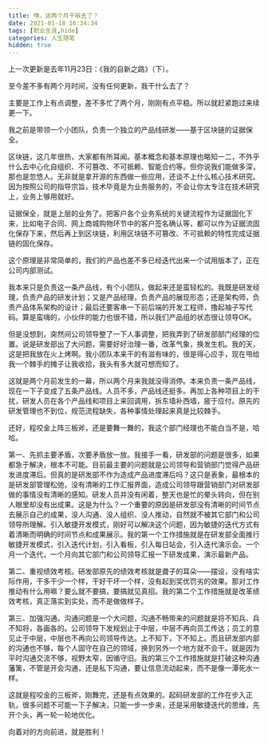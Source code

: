 ```yaml
---
title: 嘿，这两个月干嘛去了？
date: 2021-01-18 16:34:34
tags: [职业生涯,hide]
categories: 人生随笔
hidden: true
---
```

上一次更新是去年11月23日：《我的自新之路》（下）。

至今差不多有两个月时间，没有任何更新，我干什么去了？

主要是工作上有点调整，差不多忙了两个月，刚刚有点平稳。所以就赶紧跑过来续更一下。

我之前是带领一个小团队，负责一个独立的产品线研发——基于区块链的证据保全。

区块链，这几年很热，大家都有所耳闻。基本概念和基本原理也略知一二，不外乎什么去中心化自组织、不可篡改、不可抵赖、智能合约等。但你说我们能做多深，那也是忽悠人。无非就是拿开源的东西做一些应用，还谈不上什么核心技术研究。因为按照公司的指导宗旨，技术毕竟是为业务服务的，不会让你太专注在技术研究上，业务上够用就好。

证据保全，就是上层的业务了。把客户各个业务系统的关键流程作为证据固化下来，比如电子合同、网上商城购物环节中的客户签名确认等，都可以作为证据流固化保存下来，然后再上到区块链，利用区块链不可篡改、不可抵赖的特性完成证据链的固化保存。

这个原理是非常简单的，我们的产品也差不多已经迭代出来一个试用版本了，正在公司内部测试。

我本来只是负责这一条产品线，有个小团队，做起来还是蛮轻松的。我既是研发经理，负责产品的研发计划；又是产品经理，负责产品的展现形态；还是架构师，负责产品体系架构的设计；最后还要客串一下前后端的开发工程师，撸起袖子写代码。算是蛮嗨的，小伙伴的能力也很不错，所以我们产品组的状态很让领导OK。

但是没想到，突然间公司领导整了一下人事调整，把我弄到了研发部部门经理的位置。说是研发部出了大问题，需要好好治理一番，改革气象，换发生机。我的天，这是把我放在火上烤啊。我小团队本来干的有滋有味的，很是得心应手，现在甩给我一个棘手的摊子让我收拾，我头有多大就可想而知了。

这就是两个月前发生的一幕，所以两个月来我就没得消停。本来负责一条产品线，现在一下子变成了五条产品线。人员不多，产品线还挺多。再加上各种项目上的干扰，研发人员在各个产品线和项目上来回调用，拆东墙补西墙，疲于应付。原先的研发管理也不到位，规范流程缺失，各种事情处理起来真是比较棘手。

还好，程咬金上阵三板斧，还是要舞一舞的，我这个部门经理也不能白当不是，哈哈。

第一、先抓主要矛盾，次要矛盾放一放。我接手一看，研发部的问题是很多，如果都急于解决，根本不可能。目前最主要的问题就是公司领导和营销部门觉得产品研发进度滞后。但真的是研发部不作为造成产品进度滞后吗？这只是表象，最根本的是研发部管理松弛，没有清晰的工作汇报界面，造成公司领导跟营销部门对研发部做的事情没有清晰的感知。研发人员并没有闲着，整天也是忙的晕头转向，但在别人眼里却没有出成果。这是为什么？一个重要的原因是研发部没有清晰的时间节点去展示自己的成果，没人沟通、没人组织、没人推动，自然就不被其它部门和公司领导所理解。引入敏捷开发模式，刚好可以解决这个问题，因为敏捷的迭代方式有着清晰而明确的时间节点和成果展示。我的第一个工作措施就是在研发部全面推行敏捷开发模式，引入迭代计划，引入看板，引入每日站会，引入迭代演示会。一个月一个迭代，一个月向其它部门和公司领导汇报一下研发成果，演示最新产品。

第二、重视绩效考核。研发部原先的绩效考核就是聋子的耳朵——摆设，没有啥实际作用，干多干少一个样，干好干坏一个样，没有起到奖优罚劣的效果。那对工作推动有什么用嘛？要么就不要搞，要搞就见真招。我的第二个工作措施就是改革绩效考核，真正落实到实处，而不是做做样子。

第三、加强沟通。沟通问题是一个大问题，沟通不畅带来的问题就是将不知兵、兵不知将，各画各的。公司领导下发规划止于中层，中层不再向员工传达；员工的意见止于中层，中层也不再向公司领导传达。上不知下，下不知上。而且研发部内部的沟通也不够，每个人固守在自己的领域，换到另外一个地方就不会干。就是因为平时沟通交流不够，视野太窄，因循守旧。我的第三个工作措施就是打破这种沟通藩篱，不管是开会沟通，还是私下沟通，要让信息流动起来，而不是像一潭死水一样。

这就是程咬金的三板斧，刚舞完，还是有点效果的。起码研发部的工作在步入正轨，很多问题不可能一下子解决，只能一步一步来，还是采用敏捷迭代的思维，先开个头，再一轮一轮地优化。

向着对的方向前进，就是胜利！